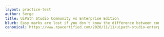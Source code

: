 ```yaml
---
layout: practice-test
author: Serge
title: UiPath Studio Community vs Enterprise Edition
blurb: Easy marks are lost if you don't know the difference between community and enterprise editions of UiPath Studio.
canonical: https://www.rpacertified.com/2020/11/11/uipath-studio-enterprise-vs-community.html
---
```

<script>
var exam = null;
var questionNumber = 0;

window.addEventListener('load', function () {

 var questionBank = localStorage.getItem("questions");
 //console.log("The size is: " + questionBank.length);
 questionBank = JSON.parse(questionBank);
 questionBank = questionBank.slice(32,39);
 
 try {
  exam = new Exam(questionBank);
  //console.log("Exam created without parsing the exam!");
 }
 catch(err) {
   console.log("Error creating exam! " + err.message);
 }

 displayQuestion(questionNumber);
 initializeQuestionJumper();
 
});
</script>
